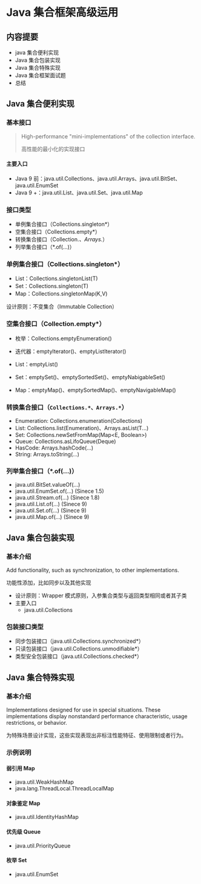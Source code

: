 # Java 集合框架高级运用

## 内容提要

* java 集合便利实现
* Java 集合包装实现
* Java 集合特殊实现
* Java 集合框架面试题
* 总结



## Java 集合便利实现

### 基本接口

> High-performance "mini-implementations" of the collection interface.
>
> 高性能的最小化的实现接口

#### 主要入口

* Java 9 前：java.util.Collections、java.util.Arrays、java.util.BitSet、java.util.EnumSet
* Java 9 +：java.util.List、java.util.Set、java.util.Map

### 接口类型

* 单例集合接口（Collections.singleton*）
* 空集合接口（Collections.empty*）
* 转换集合接口（Collection.*、Arrays.*）
* 列举集合接口（*.of(...)）

### 单例集合接口（Collections.singleton*）

* List：Collections.singletonList(T)
* Set：Collections.singleton(T)
* Map：Collections.singletonMap(K,V)

设计原则：不变集合（Immutable Collection）

### 空集合接口（Collection.empty*）

* 枚举：Collections.emptyEnumeration()
* 迭代器：emptyIterator()、emptyListIterator()
* List：emptyList()

* Set：emptySet()、emptySortedSet()、emptyNabigableSet()
* Map：emptyMap()、emptySortedMap()、emptyNavigableMap()

### 转换集合接口（`Collections.*、Arrays.*`）

* Enumeration: Collections.enumeration(Collections)
* List: Collections.list(Enumeration<T>)、Arrays.asList(T...)
* Set: Collections.newSetFromMap(Map<E, Boolean>)
* Queue: Collections.asLifoQueue(Deque<T>)
* HasCode: Arrays.hashCode(...)
* String: Arrays.toString(...)

### 列举集合接口（*.of(...)）

* java.util.BitSet.valueOf(...)
* java.util.EnumSet.of(...) (Sinece 1.5)
* java.util.Stream.of(...) (Sinece 1.8)
* java.util.List.of(...) (Sinece 9)
* java.util.Set.of(...) (Sinece 9)
* java.util.Map.of(...) (Sinece 9)



## Java 集合包装实现

### 基本介绍

Add functionality, such as synchronization, to other implementations.

功能性添加，比如同步以及其他实现

* 设计原则：Wrapper 模式原则，入参集合类型与返回类型相同或者其子类
* 主要入口
  * java.util.Collections

### 包装接口类型

* 同步包装接口（java.util.Collections.synchronized*）
* 只读包装接口（java.util.Collections.unmodifiable*）
* 类型安全包装接口（java.util.Collections.checked*）



## Java 集合特殊实现

### 基本介绍

Implementations designed for use in special situations. These implementations display nonstandard performance characteristic, usage restrictions, or behavior.

为特殊场景设计实现，这些实现表现出非标注性能特征、使用限制或者行为。

### 示例说明

#### 弱引用 Map

* java.util.WeakHashMap
* java.lang.ThreadLocal.ThreadLocalMap

#### 对象鉴定 Map

* java.util.IdentityHashMap

#### 优先级 Queue

* java.util.PriorityQueue

#### 枚举 Set

* java.util.EnumSet



















































































